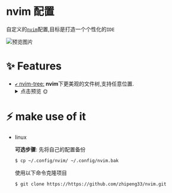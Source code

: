 # nvim 配置

自定义的[`nvim`](https://neovim.io)配置,目标是打造一个个性化的`IDE` 

![预览图片](https://github.com/zhipeng33/nvim/blob/doc/images/nvim.png?raw=true)

# ✨ Features
- [`✔️` nvim-tree:](https://github.com/nvim-neo-tree/neo-tree.nvim) **nvim**下更美观的文件树,支持任意位置.<details>
    <summary>点击预览 🌞</summary>
    ![预览图片](https://github.com/zhipeng33/nvim/blob/doc/images/nvim-tree.png?raw=true))
</details>

# ⚡ make use of it
- linux 

    **可选步骤**: 先将自己的配置备份 
    
    ~~~sh
    $ cp ~/.config/nvim/ ~/.config/nvim.bak
    ~~~ 
    
    使用以下命令克隆项目 
    
    ~~~sh
    $ git clone https://https://github.com/zhipeng33/nvim.git
    ~~~
